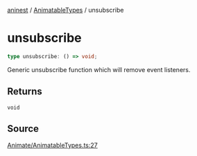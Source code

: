 [aninest](../../index.md) / [AnimatableTypes](../index.md) / unsubscribe

# unsubscribe

```ts
type unsubscribe: () => void;
```

Generic unsubscribe function which will remove event listeners.

## Returns

`void`

## Source

[Animate/AnimatableTypes.ts:27](https://github.com/zphrs/aninest/blob/f1bf3a3/src/Animate/AnimatableTypes.ts#L27)
